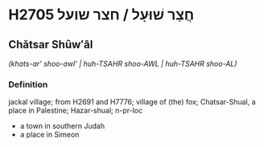 # H2705 חֲצַר שׁוּעָל / חצר שועל

## Chătsar Shûwʻâl

_(khats-ar' shoo-awl' | huh-TSAHR shoo-AWL | huh-TSAHR shoo-AL)_

### Definition

jackal village; from H2691 and H7776; village of (the) fox; Chatsar-Shual, a place in Palestine; Hazar-shual; n-pr-loc

- a town in southern Judah
- a place in Simeon
